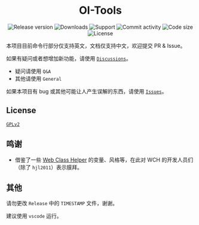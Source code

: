 <h1 align="center">OI-Tools</h1>
<p align="center">
  <img src="https://img.shields.io/github/v/release/hjl2011/OI-Tools?include_prereleases&logo=GitHub&longCache=true" alt="Release version"/>
  <img src="https://img.shields.io/github/downloads/hjl2011/OI-Tools/total?label=GitHub%20Downloads&longCache=true&logo=GitHub" alt="Downloads" />
  <img src="https://img.shields.io/badge/support-Windows%207+-blue?logo=Windows&longCache=true" alt="Support" />
  <img src="https://img.shields.io/github/commit-activity/m/hjl2011/OI-Tools?color=green&logo=GitHub&longCache=true" alt="Commit activity" />
  <img src="https://img.shields.io/github/languages/code-size/hjl2011/OI-Tools?color=orange&logo=GitHub&longCache=true" alt="Code size" />
  <img src="https://shields.io/badge/license-GPLv2-green?longCache=true" alt="License" />
</p>

本项目目前命令行部分仅支持英文，文档仅支持中文，欢迎提交 PR &amp; Issue。

如果有疑问或者想增加新功能，请使用 <a href="https://github.com/hjl2011/OI-Tools/discussions"><code>Discussions</code></a>。

  - 疑问请使用 `Q&A`
  - 其他请使用 `General`

如果本项目有 bug 或其他可能让人产生误解的东西，请使用 <a href="https://github.com/hjl2011/OI-Tools/issues"><code>Issues</code></a>。

## License

<a href="https://github.com/hjl2011/OI-Tools/blob/main/LICENSE"><code>GPLv2</code></a>

## 鸣谢

- 借鉴了一些 <a href="https://github.com/class-tools/Web-Class-Helper">Web Class Helper</a> 的变量、风格等，在此对 WCH 的开发人员们（除了 <code>hjl2011</code>）表示膜拜。

## 其他

请勿更改 `Release` 中的 `TIMESTAMP` 文件，谢谢。

建议使用 `vscode` 运行。